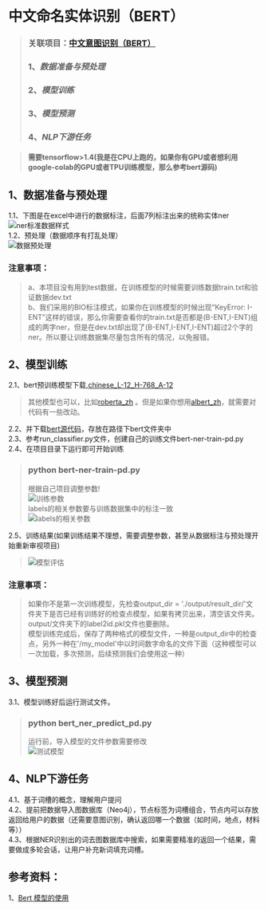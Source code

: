 # 中文命名实体识别（BERT）

>### 关联项目：[中文意图识别（BERT）](https://github.com/471417367/bert_intention_zh)
>### 1、*数据准备与预处理*  
>### 2、*模型训练*  
>### 3、*模型预测*  
>### 4、*NLP下游任务*  

>#### 需要tensorflow>1.4(我是在CPU上跑的，如果你有GPU或者想利用google-colab的GPU或者TPU训练模型，那么参考bert源码)  

## 1、数据准备与预处理
1.1、下图是在excel中进行的数据标注，后面7列标注出来的统称实体ner  
![ner标准数据样式](https://github.com/471417367/ner/blob/master/imag/ner%E6%A0%87%E5%87%86%E6%A0%BC%E5%BC%8F.jpg)  
1.2、预处理（数据顺序有打乱处理）  
![数据预处理](https://github.com/471417367/ner/blob/master/imag/%E6%95%B0%E6%8D%AE%E9%A2%84%E5%A4%84%E7%90%86.jpg)  

### 注意事项：
>a、本项目没有用到test数据，在训练模型的时候需要训练数据train.txt和验证数据dev.txt  
>b、我们采用的BIO标注模式，如果你在训练模型的时候出现“KeyError: I-ENT”这样的错误，那么你需要查看你的train.txt是否都是(B-ENT,I-ENT)组成的两字ner，但是在dev.txt却出现了(B-ENT,I-ENT,I-ENT)超过2个字的ner。所以要让训练数据集尽量包含所有的情况，以免报错。

## 2、模型训练  
2.1、bert预训练模型下载,[chinese_L-12_H-768_A-12](https://github.com/google-research/bert)  
>其他模型也可以，比如[roberta_zh](https://github.com/brightmart/roberta_zh)  。但是如果你想用[albert_zh](https://github.com/brightmart/albert_zh)，就需要对代码有一些改动。

2.2、并下载[bert源代码](https://github.com/google-research/bert)，存放在路径下bert文件夹中  
2.3、参考run_classifier.py文件，创建自己的训练文件bert-ner-train-pd.py  
2.4、在项目目录下运行即可开始训练
>### python bert-ner-train-pd.py  
>根据自己项目调整参数!  
>![训练参数](https://github.com/471417367/ner/blob/master/imag/%E8%AE%AD%E7%BB%83%E5%8F%82%E6%95%B0.jpg)  
>labels的相关参数要与训练数据集中的标注一致  
>![labels的相关参数](https://github.com/471417367/ner/blob/master/imag/label%E5%8F%82%E6%95%B0.jpg)

2.5、训练结果(如果训练结果不理想，需要调整参数，甚至从数据标注与预处理开始重新审视项目)
>![模型评估](https://github.com/471417367/ner/blob/master/imag/%E6%A8%A1%E5%9E%8B%E8%AF%84%E4%BC%B0.png)

### 注意事项：
>如果你不是第一次训练模型，先检查output_dir = './output/result_dir/'文件夹下是否已经有训练好的检查点模型，如果有拷贝出来，清空该文件夹。output/文件夹下的label2id.pkl文件也要删除。  
>模型训练完成后，保存了两种格式的模型文件，一种是output_dir中的检查点，另外一种在'/my_model'中以时间数字命名的文件下面（这种模型可以一次加载，多次预测，后续预测我们会使用这一种）  

## 3、模型预测  
3.1、模型训练好后运行测试文件。
>### python bert_ner_predict_pd.py
>运行前，导入模型的文件参数需要修改  
>![测试模型](https://github.com/471417367/ner/blob/master/imag/%E9%A2%84%E6%B5%8B.jpg)  
  
## 4、NLP下游任务
4.1、基于词槽的概念，理解用户提问  
4.2、提前把数据导入图数据库（Neo4j），节点标签为词槽组合，节点内可以存放返回给用户的数据（还需要意图识别，确认返回哪一个数据（如时间，地点，材料等））  
4.3、根据NER识别出的词去图数据库中搜索，如果需要精准的返回一个结果，需要做成多轮会话，让用户补充新词填充词槽。
  
  
## 参考资料：
1、[Bert 模型的使用](https://work.padeoe.com/notes/bert.html)
